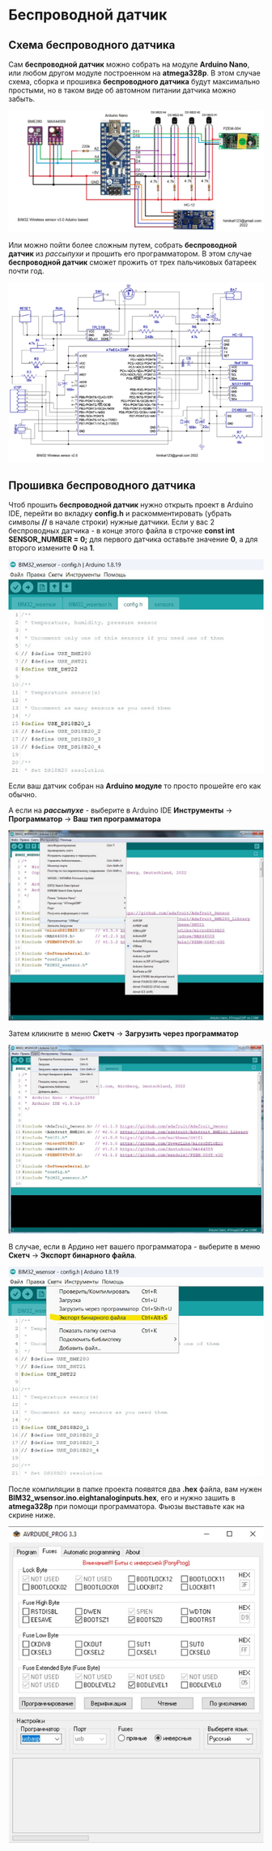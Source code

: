 # Беспроводной датчик

## Схема беспроводного датчика
Сам **беспроводной датчик** можно собрать на модуле **Arduino Nano**, или любом другом модуле построенном на **atmega328p**. В этом случае схема, сборка и прошивка **беспроводного датчика** будут максимально простыми, но в таком виде об автомном питании датчика можно забыть.

<p align="center"><img src="../img/arduino.jpg" alt="weather monitor BIM32 wireless sensor arduino based"></p>

Или можно пойти более сложным путем, собрать **беспроводной датчик** из *рассыпухи* и прошить его программатором. В этом случае **беспроводной датчик** сможет прожить от трех пальчиковых батареек почти год.

<p align="center"><img src="../img/wireless_sensor_schematic_v2.0.png" alt="weather monitor BIM32 wireless sensor schematic"></p>

## Прошивка беспроводного датчика
Чтоб прошить **беспроводной датчик** нужно открыть проект в Arduino IDE, перейти во вкладку **config.h** и раскомментировать (убрать символы **//** в начале строки) нужные датчики. Если у вас 2 беспроводных датчика - в конце этого файла в строчке **const int SENSOR_NUMBER = 0;** для первого датчика оставьте значение **0**, а для второго измените **0** на **1**.

<p align="center"><img src="../img/wirelessConfig.jpg" alt="weather monitor BIM32 wireless sensor config"></p>

Если ваш датчик собран на **Arduino модуле** то просто прошейте его как обычно. 

А если на ***рассыпухе*** - выберите в Arduino IDE **Инструменты** -> **Программатор** -> **Ваш тип программатора**

<p align="center"><img src="../img/wirelessProgrammer.jpg" alt="weather monitor BIM32 wireless sensor programmer select"></p>

Затем кликните в меню **Скетч** -> **Загрузить через программатор**

<p align="center"><img src="../img/wirelessProgrammerUpload.jpg" alt="weather monitor BIM32 wireless sensor programmer upload"></p>

В случае, если в Ардино нет вашего программатора - выберите в меню **Скетч** -> **Экспорт бинарного файла**. 

<p align="center"><img src="../img/wirelessExport.jpg" alt="weather monitor BIM32 wireless sensor export compiled binary"></p>

После компиляции в папке проекта появятся два **.hex** файла, вам нужен **BIM32_wsensor.ino.eightanaloginputs.hex**, его и нужно зашить в **atmega328p** при помощи программатора. Фьюзы выставьте как на скрине ниже.

<p align="center"><img src="../img/wirelessFuses.jpg" alt="weather monitor BIM32 wireless sensor fuses"></p>